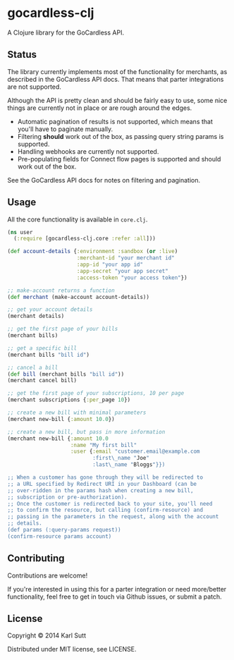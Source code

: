 # gocardless-clj

A Clojure library for the GoCardless API.

## Status

The library currently implements most of the functionality for merchants, as
described in the GoCardless API docs. That means that parter integrations are
not supported.

Although the API is pretty clean and should be fairly easy to use, some nice
things are currently not in place or are rough around the edges.

* Automatic pagination of results is not supported, which means that you'll have
  to paginate manually.
* Filtering **should** work out of the box, as passing query string params
  is supported.
* Handling webhooks are currently not supported.
* Pre-populating fields for Connect flow pages is supported and should work out
  of the box.

See the GoCardless API docs for notes on filtering and pagination.

## Usage

All the core functionality is available in `core.clj`.

```clj
(ns user
  (:require [gocardless-clj.core :refer :all]))

(def account-details {:environment :sandbox (or :live)
	                  :merchant-id "your merchant id"
                      :app-id "your app id"
         			  :app-secret "your app secret"
		        	  :access-token "your access token"})

;; make-account returns a function
(def merchant (make-account account-details))

;; get your account details
(merchant details)

;; get the first page of your bills
(merchant bills)

;; get a specific bill
(merchant bills "bill id")

;; cancel a bill
(def bill (merchant bills "bill id"))
(merchant cancel bill)

;; get the first page of your subscriptions, 10 per page
(merchant subscriptions {:per_page 10})

;; create a new bill with minimal parameters
(merchant new-bill {:amount 10.0})

;; create a new bill, but pass in more information
(merchant new-bill {:amount 10.0
	                :name "My first bill"
					:user {:email "customer.email@example.com
						   :first\_name "Joe"
						   :last\_name "Bloggs"}})

;; When a customer has gone through they will be redirected to
;; a URL specified by Redirect URI in your Dashboard (can be
;; over-ridden in the params hash when creating a new bill,
;; subscription or pre-authorization).
;; Once the customer is redirected back to your site, you'll need
;; to confirm the resource, but calling (confirm-resource) and
;; passing in the parameters in the request, along with the account
;; details.
(def params (:query-params request))
(confirm-resource params account)
```

## Contributing

Contributions are welcome!

If you're interested in using this for a parter integration or need
more/better functionality, feel free to get in touch via Github issues,
or submit a patch.

## License

Copyright © 2014 Karl Sutt

Distributed under MIT license, see LICENSE.
